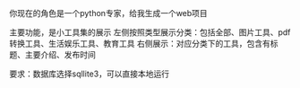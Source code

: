 你现在的角色是一个python专家，给我生成一个web项目

主要功能，是小工具集的展示
左侧按照类型展示分类：包括全部、图片工具、pdf转换工具、生活娱乐工具、教育工具
右侧展示：对应分类下的工具，包含有标题、主要介绍、发布时间

要求：数据库选择sqllite3，可以直接本地运行
